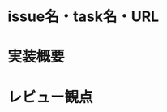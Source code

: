 <!-- 
TODO:以下の設定をしてください

- Reviewers
  - Webルーレットで決まったレビュワーを設定する
  - https://jp.piliapp.com/random/wheel/
    - 項目:
安部友弘(divx)
蓮沼淳史
幡江美遥
稲村純
石川渚
長元幸輝
米田愛恵
毛利togo
- Assignees
  - 自分を設定する
- Labels, Projects, Milestone, Development
  - 設定不要
-->

# issue名・task名・URL

# 実装概要

# レビュー観点

